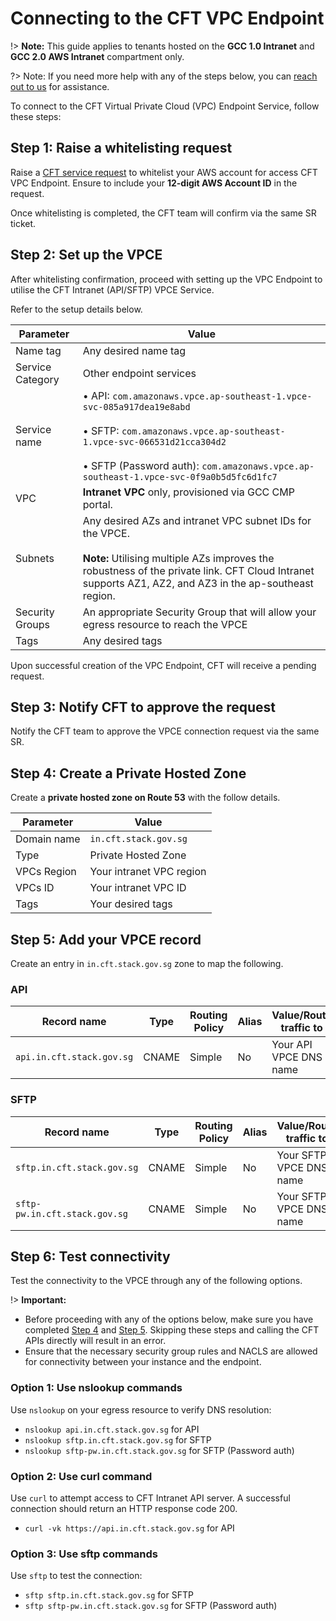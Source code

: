 # Connecting to the CFT VPC Endpoint

!> **Note:**  This guide applies to tenants hosted on the **GCC 1.0 Intranet** and **GCC 2.0 AWS Intranet** compartment only.

?> Note: If you need more help with any of the steps below, you can [reach out to us](http://go.gov.sg/cft-sm) for assistance.

To connect to the CFT Virtual Private Cloud (VPC) Endpoint Service, follow these steps:

## Step 1: Raise a whitelisting request

Raise a [CFT service request](http://go.gov.sg/cft-sm) to whitelist your AWS account for access CFT VPC Endpoint. Ensure to include your **12-digit AWS Account ID** in the request. 

Once whitelisting is completed, the CFT team will confirm via the same SR ticket.

## Step 2: Set up the VPCE

After whitelisting confirmation, proceed with setting up the VPC Endpoint to utilise the CFT Intranet (API/SFTP) VPCE Service. 

Refer to the setup details below.

| Parameter | Value |
|--|--|
| Name tag | Any desired name tag |
| Service Category | Other endpoint services |
| Service name | • API: `com.amazonaws.vpce.ap-southeast-1.vpce-svc-085a917dea19e8abd`<br><br>• SFTP: `com.amazonaws.vpce.ap-southeast-1.vpce-svc-066531d21cca304d2`<br><br>• SFTP (Password auth): `com.amazonaws.vpce.ap-southeast-1.vpce-svc-0f9a0b5d5fc6d1fc7` |
| VPC | **Intranet VPC** only, provisioned via GCC CMP portal. |
| Subnets | Any desired AZs and intranet VPC subnet IDs for the VPCE. <br><br>**Note:**  Utilising multiple AZs improves the robustness of the private link. CFT Cloud Intranet supports AZ1, AZ2, and AZ3 in the ap-southeast region. |
| Security Groups | An appropriate Security Group that will allow your egress resource to reach the VPCE |
| Tags | Any desired tags |

Upon successful creation of the VPC Endpoint, CFT will receive a pending request.

## Step 3: Notify CFT to approve the request

Notify the CFT team to approve the VPCE connection request via the same SR.


## Step 4: Create a Private Hosted Zone

Create a **private hosted zone on Route 53** with the follow details.

| Parameter | Value |
|--|--|
| Domain name | `in.cft.stack.gov.sg` |
| Type | Private Hosted Zone |
| VPCs Region | Your intranet VPC region |
| VPCs ID | Your intranet VPC ID |
| Tags | Your desired tags |

## Step 5: Add your VPCE record

Create an entry in `in.cft.stack.gov.sg` zone to map the following.

### API

| Record name| Type | Routing Policy | Alias |Value/Route traffic to | TTL |
|--|--|--|--|--|--|
| `api.in.cft.stack.gov.sg` | CNAME | Simple | No | Your API VPCE DNS name | 300 |

### SFTP

| Record name| Type | Routing Policy | Alias |Value/Route traffic to | TTL |
|--|--|--|--|--|--|
| `sftp.in.cft.stack.gov.sg` | CNAME | Simple | No | Your SFTP VPCE DNS name | 300 |
| `sftp-pw.in.cft.stack.gov.sg` | CNAME | Simple | No | Your SFTP VPCE DNS name | 300 |

## Step 6: Test connectivity

Test the connectivity to the VPCE through any of the following options.

!> **Important:** <ul><li>Before proceeding with any of the options below, make sure you have completed [Step 4](#step-4-create-a-private-hosted-zone) and [Step 5](#step-5-add-your-vpce-record). Skipping these steps and calling the CFT APIs directly will result in an error.</li><li>Ensure that the necessary security group rules and NACLS are allowed for connectivity between your instance and the endpoint.</li></ul>


### Option 1: Use nslookup commands

Use `nslookup` on your egress resource to verify DNS resolution:

- `nslookup api.in.cft.stack.gov.sg` for API 
- `nslookup sftp.in.cft.stack.gov.sg` for SFTP
- `nslookup sftp-pw.in.cft.stack.gov.sg` for SFTP (Password auth)

### Option 2: Use curl command

Use `curl` to attempt access to CFT Intranet API server. A successful connection should return an HTTP response code 200.

- `curl -vk https://api.in.cft.stack.gov.sg` for API

### Option 3: Use sftp commands

Use `sftp` to test the connection: 
- `sftp sftp.in.cft.stack.gov.sg` for SFTP
- `sftp sftp-pw.in.cft.stack.gov.sg` for SFTP (Password auth)
